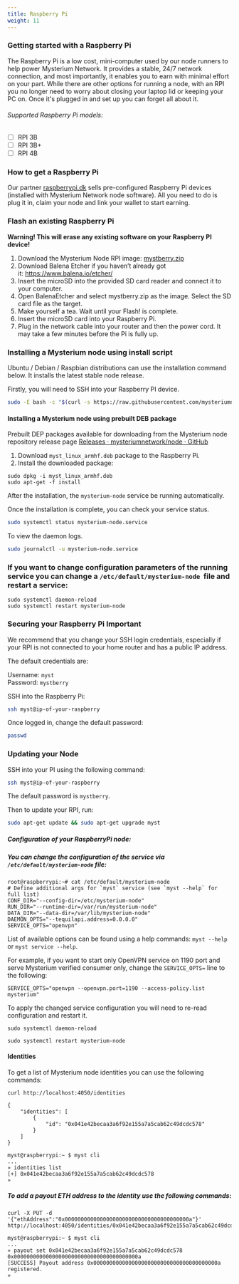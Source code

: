 ```yaml
---
title: Raspberry Pi
weight: 11
---
```


### Getting started with a Raspberry Pi

The Raspberry Pi is a low cost, mini-computer used by our node runners to help power Mysterium Network. It provides a stable, 24/7 network connection, and most importantly, it enables you to earn with minimal effort on your part. While there are other options for running a node, with an RPI you no longer need to worry about closing your laptop lid or keeping your PC on. Once it's plugged in and set up you can forget all about it.

###### Supported Raspberry Pi models:

- [ ] RPI 3B
- [ ] RPI 3B+
- [ ] RPI 4B

### How to get a Raspberry Pi

Our partner [raspberrypi.dk](https://raspberrypi.dk/en/product/mysterium-network-node-raspberry-pi-starter-kit/) sells pre-configured Raspberry Pi devices (installed with Mysterium Network node software). All you need to do is plug it in, claim your node and link your wallet to start earning.

### Flash an existing Raspberry Pi

**Warning! This will erase any existing software on your Raspberry PI device!**

1. Download the Mysterium Node RPI image: [mystberry.zip](https://github.com/mysteriumnetwork/node/releases/download/0.22.5/mystberry.zip)
2. Download Balena Etcher if you haven’t already got it: https://www.balena.io/etcher/
3. Insert the microSD into the provided SD card reader and connect it to your computer.
4. Open BalenaEtcher and select mystberry.zip as the image. Select the SD card file as the target.
5. Make yourself a tea. Wait until your Flash! is complete.
6. Insert the microSD card into your Raspberry Pi.
7. Plug in the network cable into your router and then the power cord. It may take a few minutes before the Pi is fully up. 

### Installing a Mysterium node using install script

Ubuntu / Debian / Raspbian distributions can use the installation command below. It installs the latest stable node release.

Firstly, you will need to SSH into your Raspberry PI device.

```bash
sudo -E bash -c "$(curl -s https://raw.githubusercontent.com/mysteriumnetwork/node/master/install.sh)"
```

#### Installing a Mysterium node using prebuilt DEB package

Prebuilt DEP packages available for downloading from the Mysterium node repository release page [Releases · mysteriumnetwork/node · GitHub](https://github.com/mysteriumnetwork/node/releases)

1) Download `myst_linux_armhf.deb` package to the Raspberry Pi.
2) Install the downloaded package:  

```
sudo dpkg -i myst_linux_armhf.deb
sudo apt-get -f install
```

After the installation, the `mysterium-node` service be running automatically.



Once the installation is complete, you can check your service status.

```bash
sudo systemctl status mysterium-node.service
```

To view the daemon logs.

```bash
sudo journalctl -u mysterium-node.service
```

### If you want to change configuration parameters of the running service you can change a `/etc/default/mysterium-node`  file and restart a service:

```
sudo systemctl daemon-reload
sudo systemctl restart mysterium-node
```

### Securing your Raspberry Pi Important

We recommend that you change your SSH login credentials, especially if your RPI is not connected to your home router and has a public IP address.

The default credentials are:

Username: `myst`  
Password: `mystberry`

SSH into the Raspberry Pi:

```bash
ssh myst@ip-of-your-raspberry
```

Once logged in, change the default password:

```bash
passwd
```

### Updating your Node

SSH into your PI using the following command:

```bash
ssh myst@ip-of-your-raspberry
```

The default password is `mystberry`.

Then to update your RPI, run:

```bash
sudo apt-get update && sudo apt-get upgrade myst
```

##### Configuration of your RaspberryPi node:

##### You can change the configuration of the service via `/etc/default/mysterium-node` file:

```
root@raspberrypi:~# cat /etc/default/mysterium-node
# Define additional args for `myst` service (see `myst --help` for full list)
CONF_DIR="--config-dir=/etc/mysterium-node"
RUN_DIR="--runtime-dir=/var/run/mysterium-node"
DATA_DIR="--data-dir=/var/lib/mysterium-node"
DAEMON_OPTS="--tequilapi.address=0.0.0.0"
SERVICE_OPTS="openvpn"
```

List of available options can be found using a help commands: `myst --help` or `myst service --help`.

For example, if you want to start only OpenVPN service on 1190 port and serve Mysterium verified consumer only, change the `SERVICE_OPTS=` line to the following:

```
SERVICE_OPTS="openvpn --openvpn.port=1190 --access-policy.list mysterium"
```

To apply the changed service configuration you will need to re-read configuration and restart it.

```
sudo systemctl daemon-reload
```

```
sudo systemctl restart mysterium-node
```

#### Identities

To get a list of Mysterium node identities you can use the following commands:

```
curl http://localhost:4050/identities

{
    "identities": [
        {
            "id": "0x041e42becaa3a6f92e155a7a5cab62c49dcdc578"
        }
    ]
}
```

```
myst@raspberrypi:~ $ myst cli
...
» identities list
[+] 0x041e42becaa3a6f92e155a7a5cab62c49dcdc578
»
```

##### To add a payout ETH address to the identity use the following commands:

```
curl -X PUT -d '{"ethAddress":"0x000000000000000000000000000000000000000a"}' http://localhost:4050/identities/0x041e42becaa3a6f92e155a7a5cab62c49dcdc578/payout
```

```
myst@raspberrypi:~ $ myst cli
...
» payout set 0x041e42becaa3a6f92e155a7a5cab62c49dcdc578 0x000000000000000000000000000000000000000a
[SUCCESS] Payout address 0x000000000000000000000000000000000000000a registered.
»
```
